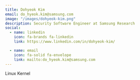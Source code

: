 ```yaml
---
title: Dohyeok Kim
email: do_hyeok.kim@samsung.com
image: "/images/dohyeok-kim.png"
description: Security Software Engineer at Samsung Research
social:
  - name: linkedin
    icon: fa-brands fa-linkedin
    link: https://www.linkedin.com/in/dohyeok-kim/

  - name: email
    icon: fa-solid fa-envelope
    link: mailto:do_hyeok.kim@samsung.com
---
```


Linux Kernel
